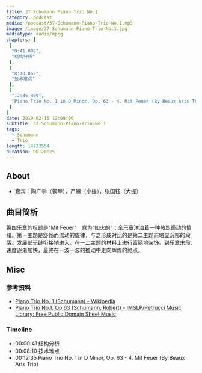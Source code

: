 ```yaml
---
title: 37 Schumann Piano Trio No.1
category: podcast
media: /podcast/37-Schumann-Piano-Trio-No.1.mp3
image: /image/37-Schumann-Piano-Trio-No.1.jpg
mediatype: audio/mpeg
chapters: [
 [
  "0:41.088",
  "结构分析"
 ],
 [
  "8:10.862",
  "技术难点"
 ],
 [
  "12:35.369",
  "Piano Trio No. 1 in D Minor, Op. 63 - 4. Mit Feuer (By Beaux Arts Trio)"
 ]
]
date: 2019-02-15 12:00:00
subtitle: 37-Schumann-Piano-Trio-No.1
tags: 
  - Schumann
  - Trio
length: 14723554
duration: 00:20:25
---
```

## About
- 嘉宾：陶广宇（钢琴），严锦（小提），张国钰（大提）

## 曲目简析
第四乐章的标题是“Mit Feuer”，意为“如火的”；全乐章洋溢着一种热烈躁动的情绪。第一主题是舒畅而流动的旋律，与之形成对比的是第二主题前略显沉郁的段落。发展部无缝衔接地进入，在一二主题的材料上进行富丽地装饰。到乐章末段，速度逐渐加快，最终在一波一波的推动中走向辉煌的终点。

<!--more-->

## Misc
### 参考资料
- [Piano Trio No. 1 (Schumann) - Wikipedia](https://en.wikipedia.org/wiki/Piano_Trio_No._1_%28Schumann%29)
- [Piano Trio No.1, Op.63 (Schumann, Robert) - IMSLP/Petrucci Music Library: Free Public Domain Sheet Music](https://imslp.org/wiki/Piano_Trio_No.1,_Op.63_%28Schumann,_Robert%29)

### Timeline
- 00:00:41 结构分析
- 00:08:10 技术难点
- 00:12:35 Piano Trio No. 1 in D Minor, Op. 63 - 4. Mit Feuer (By Beaux Arts Trio)
